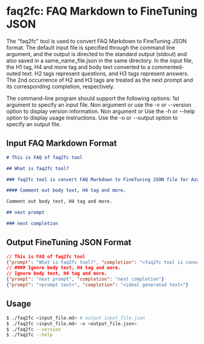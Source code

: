 faq2fc: FAQ Markdown to FineTuning JSON
===

The "faq2fc" tool is used to convert FAQ Markdown to FineTuning JSON format. The default input file is specified through the command line argument, and the output is directed to the standard output (stdout) and also saved in a same_name_file.json in the same directory.
In the input file, the H1 tag, H4 and more tag and body text converted to a commented-outed text. H2 tags represent questions, and H3 tags represent answers. The 2nd occurrence of H2 and H3 tags are treated as the next prompt and its corresponding completion, respectively.

The command-line program should support the following options:
1st argument to specify an input file.
Non argument or use the -v or --version option to display version information.
Non argument or Use the -h or --help option to display usage instructions.
Use the -o or --output option to specify an output file.

Input FAQ Markdown Format
---

```markdown
# This is FAQ of faq2fc tool

## What is faq2fc tool?

### faq2fc tool is convert FAQ Markdown to FineTuning JSON file for Azure OpenAI FineTuning use.

#### Comment out body text, H4 tag and more.

Comment out body text, H4 tag and more.

## next prompt

### next completion

```

Output FineTuning JSON Format
---

```json
// This is FAQ of faq2fc tool
{"prompt": "What is faq2fc tool?", "completion": "<faq2fc tool is convert FAQ Markdown to FineTuning JSON file for Azure OpenAI FineTuning use."}
// #### Ignore body text, H4 tag and more.
// Ignore body text, H4 tag and more.
{"prompt": "next prompt", "completion": "next completion"}
{"prompt": "<prompt text>", "completion": "<ideal generated text>"}
```

Usage
---

```bash
$ ./faq2fc <input_file.md> # output input_file.json
$ ./faq2fc <input_file.md> -o <output_file.json>
$ ./faq2fc --version
$ ./faq2fc --help
```
